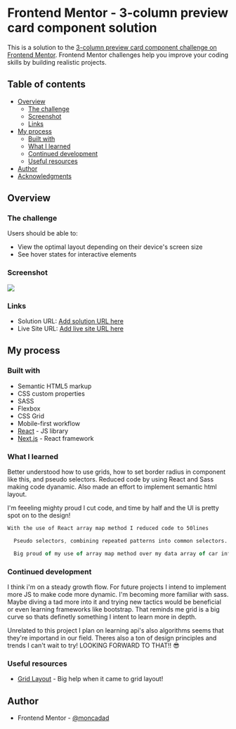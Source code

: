 # Frontend Mentor - 3-column preview card component solution

This is a solution to the [3-column preview card component challenge on Frontend Mentor](https://www.frontendmentor.io/challenges/3column-preview-card-component-pH92eAR2-). Frontend Mentor challenges help you improve your coding skills by building realistic projects.

## Table of contents

- [Overview](#overview)
  - [The challenge](#the-challenge)
  - [Screenshot](#screenshot)
  - [Links](#links)
- [My process](#my-process)
  - [Built with](#built-with)
  - [What I learned](#what-i-learned)
  - [Continued development](#continued-development)
  - [Useful resources](#useful-resources)
- [Author](#author)
- [Acknowledgments](#acknowledgments)

## Overview

### The challenge

Users should be able to:

- View the optimal layout depending on their device's screen size
- See hover states for interactive elements

### Screenshot

![](./screenshot.png)

### Links

- Solution URL: [Add solution URL here](https://www.frontendmentor.io/profile/moncadad/solutions)
- Live Site URL: [Add live site URL here](https://keen-dieffenbachia-cb38c1.netlify.app/)

## My process

### Built with

- Semantic HTML5 markup
- CSS custom properties
- SASS
- Flexbox
- CSS Grid
- Mobile-first workflow
- [React](https://reactjs.org/) - JS library
- [Next.js](https://nextjs.org/) - React framework

### What I learned

Better understood how to use grids, how to set border radius in component like this, and pseudo selectors. Reduced code by using React and Sass making code dyanamic. Also made an effort to implement semantic html layout.

I'm feeeling mighty proud I cut code, and time by half and the UI is pretty spot on to the design!

```html
With the use of React array map method I reduced code to 50lines
```

```css
  Pseudo selectors, combining repeated patterns into common selectors.
```

```js
  Big proud of my use of array map method over my data array of car info!
```

### Continued development

I think i'm on a steady growth flow. For future projects I intend to implement more JS to make code more dynamic. I'm becoming more familiar with sass. Maybe diving a tad more into it and trying new tactics would be beneficial or even learning frameworks like bootstrap. That reminds me grid is a big curve so thats definetly something I intent to learn more in depth.

Unrelated to this project I plan on learning api's also algorithms seems that they're importand in our field.
Theres also a ton of design principles and trends I can't wait to try!
LOOKING FORWARD TO THAT!! 😎

### Useful resources

- [Grid Layout](https://developer.mozilla.org/en-US/docs/Web/CSS/CSS_grid_layout/Basic_concepts_of_grid_layout) - Big help when it came to grid layout!

## Author

- Frontend Mentor - [@moncadad](https://www.frontendmentor.io/profile/yourusername)
